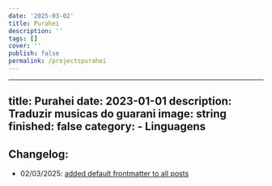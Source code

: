 ```yaml
---
date: '2025-03-02'
title: Purahei
description: ''
tags: []
cover: ''
publish: false
permalink: /projectspurahei
---
```

---
  title: Purahei
  date: 2023-01-01
  description: Traduzir musicas do guarani
  image: string
  finished: false
  category: 
    - Linguagens
---
## Changelog:
 - 02/03/2025: [added default frontmatter to all posts](https://github.com/bolokoz/yurio/commit/9756dc53320db69a162e10b64f310a555bc90f06)
